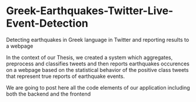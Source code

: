 # Greek-Earthquakes-Twitter-Live-Event-Detection
Detecting earthquakes in Greek language in Twitter and reporting results to a webpage

In the context of our Thesis, we created a system which aggregates, preprocess and classifies tweets and then reports earthquakes occurences on a webpage based on the statistical behavior of the positive class tweets that represent true reports of earthquake events.

We are going to post here all the code elements of our application including both the backend and the frontend
